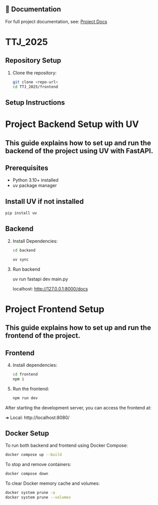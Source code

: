 ## 📄 Documentation

For full project documentation, see: [Project Docs](https://docs.google.com/document/d/1voDWtOC-vWqSAmjqzOxv-83WxojZyhrVTPsLfnfVrT8/edit?usp=sharing)

# TTJ_2025

## Repository Setup

1. Clone the repository:
	```bash
	git clone <repo-url>
	cd TTJ_2025/frontend
	```

## Setup Instructions

# Project Backend Setup with UV 
This guide explains how to set up and run the backend of the project using **UV** with **FastAPI**. 
---

## Prerequisites 
- Python 3.10+ installed 
- uv package manager

## Install UV if not installed
```bash
pip install uv
```
## Backend
2. Install Dependencies:
	```bash
	cd backend

	uv sync
	```

3.	Run backend

	uv run fastapi dev main.py

	localhost: http://127.0.0.1:8000/docs

# Project Frontend Setup 
This guide explains how to set up and run the frontend of the project. 
---

## Frontend
4. Install dependencies:
	```bash
	cd frontend
	npm i
	```

5. Run the frontend:
	```bash
	npm run dev
	```

After starting the development server, you can access the frontend at:

  ➜  Local:   http://localhost:8080/

## Docker Setup

To run both backend and frontend using Docker Compose:

```bash
docker compose up --build
```

To stop and remove containers:

```bash
docker compose down
```

To clear Docker memory cache and volumes:

```bash
docker system prune -a
docker system prune --volumes
```
